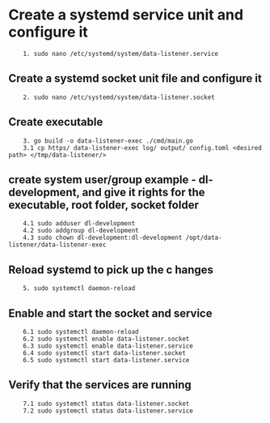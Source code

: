 # Create a systemd service unit and configure it

        1. sudo nano /etc/systemd/system/data-listener.service

## Create a systemd socket unit file and configure it

        2. sudo nano /etc/systemd/system/data-listener.socket

## Create executable

        3. go build -o data-listener-exec ./cmd/main.go
        3.1 cp https/ data-listener-exec log/ output/ config.toml <desired path> </tmp/data-listener/>

## create system user/group example - dl-development, and give it rights for the executable, root folder, socket folder

        4.1 sudo adduser dl-development
        4.2 sudo addgroup dl-development
        4.3 sudo chown dl-development:dl-development /opt/data-listener/data-listener-exec

## Reload systemd to pick up the c       hanges

        5. sudo systemctl daemon-reload  

## Enable and start the socket and service

        6.1 sudo systemctl daemon-reload
        6.2 sudo systemctl enable data-listener.socket
        6.3 sudo systemctl enable data-listener.service
        6.4 sudo systemctl start data-listener.socket
        6.5 sudo systemctl start data-listener.service

## Verify that the services are running

        7.1 sudo systemctl status data-listener.socket
        7.2 sudo systemctl status data-listener.service
